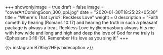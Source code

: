 +++
showonlyimage = true
draft = false
image = "coverArtComingSoon_300_ppi.jpg"
date = "2020-01-30T18:25:22+05:30"
title = "Where's That Lyric?: Reckless Love"
weight = 0
description = "Faith cometh by hearing (Romans 10:17) and hearing the truth in such a pleasant package is always a treat. Reckless Love by @coryasbury always hits me with how wide and long and high and deep the love of God for me truly is (Ephesians 3:16-19). Remember His love as you sing it!"
+++


{{< instagram B795iy2HEjs hidecaption >}}
